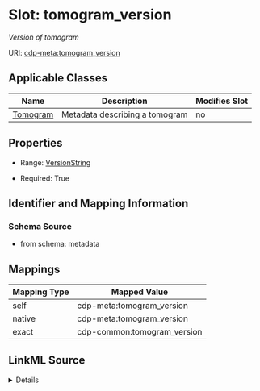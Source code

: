 

# Slot: tomogram_version


_Version of tomogram_



URI: [cdp-meta:tomogram_version](metadatatomogram_version)



<!-- no inheritance hierarchy -->





## Applicable Classes

| Name | Description | Modifies Slot |
| --- | --- | --- |
| [Tomogram](Tomogram.md) | Metadata describing a tomogram |  no  |







## Properties

* Range: [VersionString](VersionString.md)

* Required: True





## Identifier and Mapping Information







### Schema Source


* from schema: metadata




## Mappings

| Mapping Type | Mapped Value |
| ---  | ---  |
| self | cdp-meta:tomogram_version |
| native | cdp-meta:tomogram_version |
| exact | cdp-common:tomogram_version |




## LinkML Source

<details>
```yaml
name: tomogram_version
description: Version of tomogram
from_schema: metadata
exact_mappings:
- cdp-common:tomogram_version
rank: 1000
alias: tomogram_version
owner: Tomogram
domain_of:
- Tomogram
range: VersionString
required: true
inlined: true
inlined_as_list: true

```
</details>
